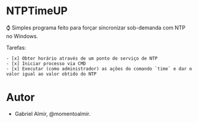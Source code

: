 ﻿# NTPTimeUP

⌚ Simples programa feito para forçar sincronizar sob-demanda com NTP no Windows.

Tarefas:

	- [x] Obter horário através de um ponto de serviço de NTP
	- [x] Iniciar processo via CMD
	- [x] Executar (como administrador) as ações do comando `time` e dar o valor igual ao valor obtido do NTP

# Autor

* Gabriel Almir, @momentoalmir.